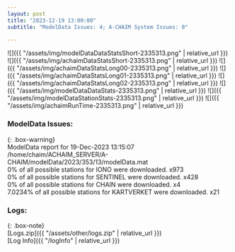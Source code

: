 ```yaml
---
layout: post
title: "2023-12-19 13:00:00"
subtitle: "ModelData Issues: 4; A-CHAIM System Issues: 0"

---
```


![]({{ "/assets/img/modelDataDataStatsShort-2335313.png" | relative_url }})
![]({{ "/assets/img/achaimDataStatsShort-2335313.png" | relative_url }})
![]({{ "/assets/img/achaimDataStatsLong00-2335313.png" | relative_url }})
![]({{ "/assets/img/achaimDataStatsLong01-2335313.png" | relative_url }})
![]({{ "/assets/img/achaimDataStatsLong02-2335313.png" | relative_url }})
![]({{ "/assets/img/modelDataDataStats-2335313.png" | relative_url }})
![]({{ "/assets/img/modelDataStationStats-2335313.png" | relative_url }})
![]({{ "/assets/img/achaimRunTime-2335313.png" | relative_url }})


### ModelData Issues:  
  
{: .box-warning}  
 ModelData report for 19-Dec-2023 13:15:07   
 /home/chaim/ACHAIM_SERVER/A-CHAIM/modelData/2023/353/13/modelData.mat   
 0% of all possible stations for IONO were downloaded. x973   
 0% of all possible stations for SENTINEL were downloaded. x428   
 0% of all possible stations for CHAIN were downloaded. x4   
 7.0234% of all possible stations for KARTVERKET were downloaded. x21   
  


### Logs:  
  
{: .box-note}  
[Logs.zip]({{ "/assets/other/logs.zip" | relative_url }})  
[Log Info]({{ "/logInfo" | relative_url }})  
